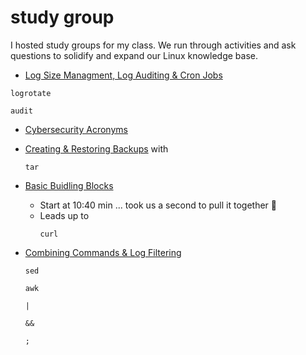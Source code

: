 # study group
I hosted study groups for my class. We run through activities and ask questions to solidify and expand our Linux knowledge base.

- [Log Size Managment, Log Auditing & Cron Jobs](https://1drv.ms/v/s!AjduuC0e3vtugVnel3yELmYiUOsI?e=cKkZL9)
<pre><code>logrotate</code></pre>
<pre><code>audit</code></pre>
- [Cybersecurity Acronyms](https://1drv.ms/v/s!AjduuC0e3vtugUB5X5HcPpSHHJnu?e=QvZyCB)
- [Creating & Restoring Backups](https://1drv.ms/v/s!AjduuC0e3vtugWBTtezf_ja-NnVa?e=gMoAty) with <pre><code>tar</code></pre>
-  [Basic Buidling Blocks](https://1drv.ms/v/s!AjduuC0e3vtuccWT4rLX19TfEXc?e=KJGBnd) 
    - Start at 10:40 min ... took us a second to pull it together :hand_over_mouth:
    - Leads up to <pre><code>curl</code></pre>
- [Combining Commands & Log Filtering](https://1drv.ms/v/s!AjduuC0e3vtugWiO_eOD6FxpDQE5?e=Bamvbl)

    <pre><code>sed</code></pre>
    <pre><code>awk</code></pre>
    <pre><code>|</code></pre>
    <pre><code>&&</code></pre>
    <pre><code>;</code></pre>
